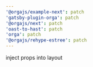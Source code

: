 ```yaml
---
'@orgajs/example-next': patch
'gatsby-plugin-orga': patch
'@orgajs/next': patch
'oast-to-hast': patch
'orga': patch
'@orgajs/rehype-estree': patch
---
```


inject props into layout
